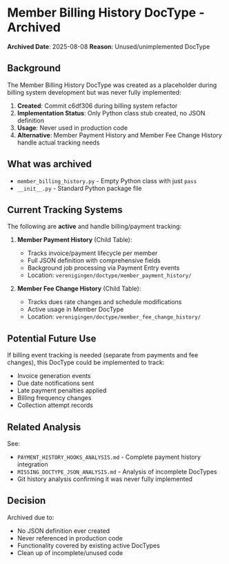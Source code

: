 # Member Billing History DocType - Archived

**Archived Date**: 2025-08-08
**Reason**: Unused/unimplemented DocType

## Background

The Member Billing History DocType was created as a placeholder during billing system development but was never fully implemented:

1. **Created**: Commit c6df306 during billing system refactor
2. **Implementation Status**: Only Python class stub created, no JSON definition
3. **Usage**: Never used in production code
4. **Alternative**: Member Payment History and Member Fee Change History handle actual tracking needs

## What was archived

- `member_billing_history.py` - Empty Python class with just `pass`
- `__init__.py` - Standard Python package file

## Current Tracking Systems

The following are **active** and handle billing/payment tracking:

1. **Member Payment History** (Child Table):
   - Tracks invoice/payment lifecycle per member
   - Full JSON definition with comprehensive fields
   - Background job processing via Payment Entry events
   - Location: `verenigingen/doctype/member_payment_history/`

2. **Member Fee Change History** (Child Table):
   - Tracks dues rate changes and schedule modifications
   - Active usage in Member DocType
   - Location: `verenigingen/doctype/member_fee_change_history/`

## Potential Future Use

If billing event tracking is needed (separate from payments and fee changes), this DocType could be implemented to track:
- Invoice generation events
- Due date notifications sent
- Late payment penalties applied
- Billing frequency changes
- Collection attempt records

## Related Analysis

See:
- `PAYMENT_HISTORY_HOOKS_ANALYSIS.md` - Complete payment history integration
- `MISSING_DOCTYPE_JSON_ANALYSIS.md` - Analysis of incomplete DocTypes
- Git history analysis confirming it was never fully implemented

## Decision

Archived due to:
- No JSON definition ever created
- Never referenced in production code
- Functionality covered by existing active DocTypes
- Clean up of incomplete/unused code
